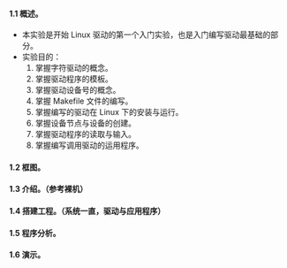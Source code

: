 #### 1.1 概述。
- 本实验是开始 Linux 驱动的第一个入门实验，也是入门编写驱动最基础的部分。
- 实验目的：
	1. 掌握字符驱动的概念。
	2. 掌握驱动程序的模板。
	3. 掌握驱动设备号的概念。
	4. 掌握 Makefile 文件的编写。
	5. 掌握编写的驱动在 Linux 下的安装与运行。
	6. 掌握设备节点与设备的创建。
	7. 掌握驱动程序的读取与输入。
	8. 掌握编写调用驱动的运用程序。
#### 1.2 框图。
#### 1.3 介绍。（参考裸机）
#### 1.4 搭建工程。（系统一直，驱动与应用程序）
#### 1.5 程序分析。
#### 1.6 演示。